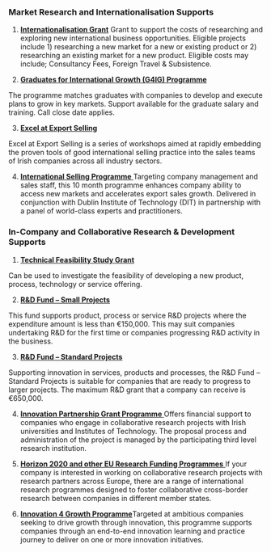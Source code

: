 ### Market Research and Internationalisation Supports

1. [**Internationalisation Grant**](http://www.enterprise-ireland.com/en/funding-supports/Company/Large-Company-Funding/Internationalisation-Grant-Large-Companies-.html)
  Grant to support the costs of researching and exploring new international business opportunities. Eligible projects include 1\) researching a new market for a new or existing product or 2\) researching an existing market for a new product. Eligible costs may include; Consultancy Fees, Foreign Travel & Subsistence.

2. [**Graduates for International Growth \(G4IG\) Programme**](http://www.enterprise-ireland.com/en/Funding-Supports/Company/Large-Company-Funding/Graduates-4-International-Growth-G4IG-.shortcut.html)[ ](http://www.enterprise-ireland.com/en/Funding-Supports/Company/Large-Company-Funding/Graduates-4-International-Growth-G4IG-.shortcut.html)

  The programme matches graduates with companies to develop and execute plans to grow in key markets. Support available for the graduate salary and training. Call close date applies.

3. [**Excel at Export Selling**](http://www.enterprise-ireland.com/en/Funding-Supports/Company/Large-Company-Funding/Excel-at-Export-Selling.shortcut.html)

  Excel at Export Selling is a series of workshops aimed at rapidly embedding the proven tools of good international selling practice into the sales teams of Irish companies across all industry sectors.

4. [**International Selling Programme**](http://www.enterprise-ireland.com/en/Funding-Supports/Company/Large-Company-Funding/Key-Manager-Grant.shortcut.html)[ ](http://www.enterprise-ireland.com/en/Funding-Supports/Company/Large-Company-Funding/Key-Manager-Grant.shortcut.html)Targeting company management and sales staff, this 10 month programme enhances company ability to access new markets and accelerates export sales growth. Delivered in conjunction with Dublin Institute of Technology \(DIT\) in partnership with a panel of world-class experts and practitioners.


### In-Company and Collaborative Research & Development Supports

1. [**Technical Feasibility Study Grant**](http://www.enterprise-ireland.com/en/Funding-Supports/Company/Large-Company-Funding/Feasibility-Study.shortcut.html)[ ](http://www.enterprise-ireland.com/en/Funding-Supports/Company/Large-Company-Funding/Feasibility-Study.shortcut.html)

  Can be used to investigate the feasibility of developing a new product, process, technology or service offering.

2. [**R&D Fund – Small Projects**](http://www.enterprise-ireland.com/en/Funding-Supports/Company/Large-Company-Funding/R-D-Fund-Small-Projects-.shortcut.html)[ ](http://www.enterprise-ireland.com/en/Funding-Supports/Company/Large-Company-Funding/R-D-Fund-Small-Projects-.shortcut.html)

  This fund supports product, process or service R&D projects where the expenditure amount is less than €150,000. This may suit companies undertaking R&D for the first time or companies progressing R&D activity in the business.

3. [**R&D Fund – Standard Projects**](http://www.enterprise-ireland.com/en/Funding-Supports/Company/Large-Company-Funding/R-D-Fund-Large-Projects-.shortcut.html)[ ](http://www.enterprise-ireland.com/en/Funding-Supports/Company/Large-Company-Funding/R-D-Fund-Large-Projects-.shortcut.html)

  Supporting innovation in services, products and processes, the R&D Fund – Standard Projects is suitable for companies that are ready to progress to larger projects. The maximum R&D grant that a company can receive is €650,000.

4. [**Innovation Partnership Grant Programme**](http://www.enterprise-ireland.com/en/Funding-Supports/Company/Large-Company-Funding/Innovation-Partnerships.shortcut.html)[ ](http://www.enterprise-ireland.com/en/Funding-Supports/Company/Large-Company-Funding/Innovation-Partnerships.shortcut.html)
  Offers financial support to companies who engage in collaborative research projects with Irish universities and Institutes of Technology. The proposal process and administration of the project is managed by the participating third level research institution.

5. [**Horizon 2020 and other EU Research Funding Programmes**](http://www.enterprise-ireland.com/en/Funding-Supports/Company/Large-Company-Funding/FP7-and-other-EU-Research-Funding-.shortcut.html)[ ](http://www.enterprise-ireland.com/en/Funding-Supports/Company/Large-Company-Funding/FP7-and-other-EU-Research-Funding-.shortcut.html)
  If your company is interested in working on collaborative research projects with research partners across Europe, there are a range of international research programmes designed to foster collaborative cross-border research between companies in different member states.

6. [**Innovation 4 Growth Programme**](http://www.enterprise-ireland.com/en/funding-supports/Company/Large-Company-Funding/Innovation4Growth.shortcut.html)Targeted at ambitious companies seeking to drive growth through innovation, this programme supports companies through an end-to-end innovation learning and practice journey to deliver on one or more innovation initiatives.


